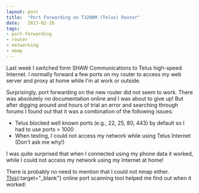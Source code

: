 ```yaml
---
layout: post
title:  "Port Forwarding on T3200M (Telus) Router"
date:   2017-02-26
tags:
- port-forwarding
- router
- networking
- nmap
---
```


Last week I switched form SHAW Communications to Telus high-speed Internet. I normally forward a few ports on my router to access my web server and proxy at home while I'm at work or outside.

Surprisingly, port forwarding on the new router did not seem to work. There was absolutely no documentation online and I was about to give up! But after digging around and hours of trial an error and searching through forums I found out that it was a combination of the following issues:

- Telus blocked well known ports (e.g., 22, 25, 80, 443) by default so I had to use ports > 1000
- When testing, I could not access my network while using Telus Internet (Don't ask me why!)

I was quite surprised that when I connected using my phone data it worked, while I could not access my network using my Internet at home!

There is probably no need to mention that I could not nmap either. [This](http://canyouseeme.org/){:target="_blank"} online port scanning tool helped me find out when it worked:
